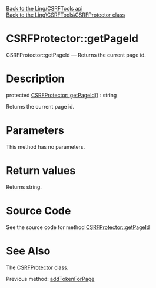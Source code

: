 [Back to the Ling/CSRFTools api](https://github.com/lingtalfi/CSRFTools/blob/master/doc/api/Ling/CSRFTools.md)<br>
[Back to the Ling\CSRFTools\CSRFProtector class](https://github.com/lingtalfi/CSRFTools/blob/master/doc/api/Ling/CSRFTools/CSRFProtector.md)


CSRFProtector::getPageId
================



CSRFProtector::getPageId — Returns the current page id.




Description
================


protected [CSRFProtector::getPageId](https://github.com/lingtalfi/CSRFTools/blob/master/doc/api/Ling/CSRFTools/CSRFProtector/getPageId.md)() : string




Returns the current page id.




Parameters
================

This method has no parameters.


Return values
================

Returns string.








Source Code
===========
See the source code for method [CSRFProtector::getPageId](https://github.com/lingtalfi/CSRFTools/blob/master/CSRFProtector.php#L341-L344)


See Also
================

The [CSRFProtector](https://github.com/lingtalfi/CSRFTools/blob/master/doc/api/Ling/CSRFTools/CSRFProtector.md) class.

Previous method: [addTokenForPage](https://github.com/lingtalfi/CSRFTools/blob/master/doc/api/Ling/CSRFTools/CSRFProtector/addTokenForPage.md)<br>

